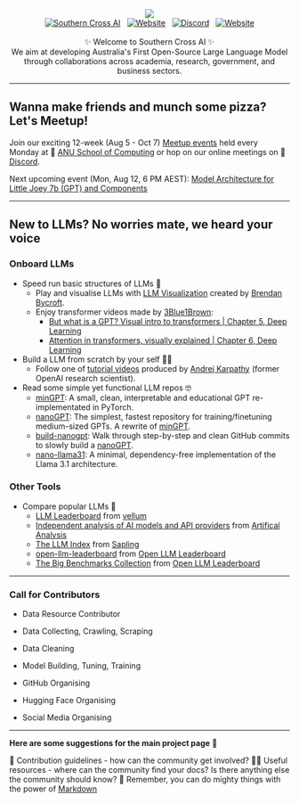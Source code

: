 <!-- title pic -->
<div align="center">
  <img src="https://github.com/southern-cross-ai/gallery/blob/master/bg/bg_github_title.png">
</div>
<!-- title pic -->

<!-- badges -->
<div align="center">
  <a href="https://southerncross.ai" alt="Southern Cross AI"> 
    <img alt="Southern Cross AI" src="https://img.shields.io/website?url=https%3A%2F%2Fwww.southerncross.ai&up_message=Website&up_color=gray&style=flat&logoColor=black&label=%E2%9C%AF%20Southern%20Cross%20AI&labelColor=purple"/></a>
  &nbsp;
  <a href="https://huggingface.co/SouthernCrossAI" alt="Hugging Face">
   <img alt="Website" src="https://img.shields.io/website?url=https%3A%2F%2Fhuggingface.co%2FSouthernCrossAI&up_message=Community&up_color=gray&style=flat&logo=huggingface&logoColor=white&label=Hugging%20Face&labelColor=yellow"/></a>
  &nbsp;
  <a href="https://discord.gg/nvVkJShz6K" alt="Discord">
   <img alt="Discord" src="https://img.shields.io/discord/1211168857746833408?style=flat&logo=Discord&logoColor=white&label=Discord&labelColor=blue&color=gray"/></a> 
  &nbsp;
  <a href="https://www.meetup.com/nlp-aiwizardsofoz/" alt="Meetup">
   <img alt="Website" src="https://img.shields.io/website?url=https%3A%2F%2Fwww.meetup.com%2Fnlpaiwizardsofoz%2F&up_message=Group&up_color=gray&style=flat&logo=meetup&label=Meetup&labelColor=red"/></a>
</div>
<!-- badges -->

<br>

<!-- bio -->
<div align="center">
  ✨ Welcome to Southern Cross AI ✨ <br>
  We aim at developing Australia's First Open-Source Large Language Model <br>
  through collaborations across academia, research, government, and business sectors.
</div>
<!-- bio -->

------

## Wanna make friends and munch some pizza? Let's Meetup!
Join our exciting 12-week (Aug 5 - Oct 7) [Meetup events](https://www.meetup.com/nlp-aiwizardsofoz/) held every Monday at 🏫 [ANU School of Computing](https://comp.anu.edu.au) or hop on our online meetings on 👾 [Discord](https://discord.com/invite/nvVkJShz6K). 

Next upcoming event (Mon, Aug 12, 6 PM AEST): [Model Architecture for Little Joey 7b (GPT) and Components](https://www.meetup.com/nlp-aiwizardsofoz/events/301968625/)

-----

## New to LLMs? No worries mate, we heard your voice
### Onboard LLMs
- Speed run basic structures of LLMs 🙇 <br>
  - Play and visualise LLMs with [LLM Visualization](https://bbycroft.net/llm) created by [Brendan Bycroft](https://bbycroft.net). <br>
  - Enjoy transformer videos made by [3Blue1Brown](https://www.youtube.com/@3blue1brown):
    - [But what is a GPT? Visual intro to transformers | Chapter 5, Deep Learning](https://youtu.be/wjZofJX0v4M?si=po4M6fKWN9FfGRiP) <br>
    - [Attention in transformers, visually explained | Chapter 6, Deep Learning](https://youtu.be/eMlx5fFNoYc?si=K7l4Ur39Shrpjc0u)
- Build a LLM from scratch by your self 🧑‍💻 <br>
  - Follow one of [tutorial videos](https://www.youtube.com/@AndrejKarpathy) produced by [Andrej Karpathy](https://karpathy.ai) (former OpenAI research scientist).
- Read some simple yet functional LLM repos 🤓 <br>
  - [minGPT](https://github.com/karpathy/minGPT): A small, clean, interpretable and educational GPT re-implementated in PyTorch. <br>
  - [nanoGPT](https://github.com/karpathy/nanoGPT): The simplest, fastest repository for training/finetuning medium-sized GPTs. A rewrite of [minGPT](https://github.com/karpathy/minGPT). <br>
  - [build-nanogpt](https://github.com/karpathy/build-nanogpt): Walk through step-by-step and clean GitHub commits to slowly build a [nanoGPT](https://github.com/karpathy/nanoGPT). <br>
  - [nano-llama31](https://github.com/karpathy/nano-llama31): A minimal, dependency-free implementation of the Llama 3.1 architecture.

### Other Tools
- Compare popular LLMs 💯
  - [LLM Leaderboard](https://www.vellum.ai/llm-leaderboard) from [vellum](https://www.vellum.ai) <br>
  - [Independent analysis of AI models and API providers](https://artificialanalysis.ai) from [Artifical Analysis](https://artificialanalysis.ai) <br>
  - [The LLM Index](https://sapling.ai/llm/index) from [Sapling](https://sapling.ai) <br>
  - [open-llm-leaderboard](https://huggingface.co/spaces/open-llm-leaderboard/open_llm_leaderboard) from [Open LLM Leaderboard](https://huggingface.co/open-llm-leaderboard) <br>
  - [The Big Benchmarks Collection](https://huggingface.co/collections/open-llm-leaderboard/the-big-benchmarks-collection-64faca6335a7fc7d4ffe974a) from [Open LLM Leaderboard](https://huggingface.co/open-llm-leaderboard)

-----

### Call for Contributors

- Data Resource Contributor

- Data Collecting, Crawling, Scraping

- Data Cleaning

- Model Building, Tuning, Training

- GitHub Organising

- Hugging Face Organising

- Social Media Organising

-----

**Here are some suggestions for the main project page** 👋

🌈 Contribution guidelines - how can the community get involved?
👩‍💻 Useful resources - where can the community find your docs? Is there anything else the community should know?
🧙 Remember, you can do mighty things with the power of [Markdown](https://docs.github.com/github/writing-on-github/getting-started-with-writing-and-formatting-on-github/basic-writing-and-formatting-syntax)


<!--
Welcome to the Southern Cross AI project's repository, aimed at developing Australia's pioneering and sovereign open-source LLM through collaborative efforts across academia, research, government, and business sectors.This repository hosts the website for documenting and facilitating the collaborative development of Australia's first LLM, serving as a central hub for information, updates, and community engagement.

## Getting Involved

**Development:** Enhance the site's functionality and user experience.

**Content:** Write documentation, tutorials, and blog posts about the project's progress.

**Feedback:** Offer suggestions and feedback on the website to ensure it effectively serves the project's needs and the community's expectations.

## How to Contribute and Submit a Pull Request

Follow these steps to contribute to the project and submit your changes through a pull request.

## Public Preview Branch URL

https://website-jxwq8hwf0-southern-cross-ai.vercel.app/

### Step 1: Set Up for Development

1. **Fork and Clone the Repository**: Clone the project to your local machine to get started.
   ```
   git clone https://github.com/Southern-Cross-AI/WebSite.git
   ```
2. **Install Dependencies**: Navigate to the project directory and install its dependencies.

   ```
   npm install
   ```

   Alternatively, use `yarn` or `pnpm` if you prefer.

3. **Start the Development Server**: Run the development server to see your changes in real time.
   ```
   npm run dev
   ```
   You can also use `yarn dev`, `pnpm dev`, or `bun dev` based on your setup.

### Step 2: Make Your Contribution

1. **Create a New Branch**: Create a new branch for your changes.
   ```
   git checkout -b your-branch-name
   ```
2. **Make Your Changes**: Implement the changes or improvements you're contributing.

3. **Commit Your Changes**: Commit your changes with a descriptive message.
   ```
   git add .
   git commit -m "Your descriptive commit message"
   ```

### Step 3: Submit Your Pull Request

1. **Push to Your Fork**: If it's your first contribution, make sure to fork the repository. Then, push your branch to your fork.
   ```
   git push origin your-branch-name
   ```
2. **Open a Pull Request (PR)**: Navigate to the original repository on GitHub. You should see a prompt to open a pull request with your changes. If not, go to the "Pull requests" tab, click "New pull request", then "compare across forks", and select your branch.

3. **Describe Your PR**: Provide a concise title and detailed description for your pull request. Explain the changes you've made and their impact.

4. **Submit the PR**: Submit your pull request. Await feedback or approval from the project maintainers.

---

**Important Links:**

- [Licence](LICENCE.md)
- [About Us](about.md)
- [Vision, Mission and Principles](vision-mission-principles.md)
- [Feedback or Suggestions](feedback.md)
- [Privacy Policy](privacy.md)
- [Terms of Use](terms.md)

-->

